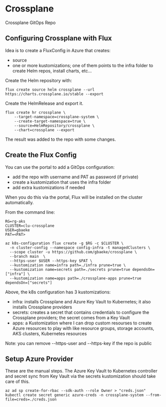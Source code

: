 # Crossplane

Crossplane GitOps Repo

## Configuring Crossplane with Flux

Idea is to create a FluxConfig in Azure that creates:
- source
- one or more kustomizations; one of them points to the infra folder to create Helm repos, install charts, etc...

Create the Helm repository with:

```
flux create source helm crossplane --url https://charts.crossplane.io/stable --export
```

Create the HelmRelease and export it.

```
flux create hr crossplane \
    --target-namespace=crossplane-system \
    --create-target-namespace=true \
    --source=HelmRepository/crossplane \
    --chart=crossplane --export
```

The result was added to the repo with some changes.

## Create the Flux Config

You can use the portal to add a GitOps configuration:
- add the repo with username and PAT as password (if private)
- create a kustomization that uses the infra folder
- add extra kustomizations if needed

When you do this via the portal, Flux will be installed on the cluster automatically.

From the command line:

```
RG=rg-aks
CLUSTER=clu-crossplane
USER=gbaeke
PAT=<PAT>

az k8s-configuration flux create -g $RG -c $CLUSTER \
  -n cluster-config --namespace config-infra -t managedClusters \
  --scope cluster -u https://github.com/gbaeke/crossplane \
  --branch main  \
  --https-user $USER --https-key $PAT \
  --kustomization name=infra path=./infra prune=true \
  --kustomization name=secrets path=./secrets prune=true dependsOn=["infra"] \
  --kustomization name=apps path=./crossplane-apps prune=true dependsOn=["secrets"]
```

Above, the k8s configuration has 3 kustomizations:
- infra: installs Crossplane and Azure Key Vault to Kubernetes; it also installs Crossplane providers
- secrets: creates a secret that contains credentials to configure the Crossplane providers; the secret comes from a Key Vault
- apps: a Kustomization where I can drop custom resourses to create Azure resources to play with like resource groups, storage accounts, AKS clusters, Kubernetes resources

Note: you can remove --https-user and --https-key if the repo is public


## Setup Azure Provider

These are the manual steps. The Azure Key Vault to Kubernetes controller and secret sync from Key Vault via the secrets kustomization should take care of this.

```
az ad sp create-for-rbac --sdk-auth --role Owner > "creds.json"
kubectl create secret generic azure-creds -n crossplane-system --from-file=creds=./creds.json
```



